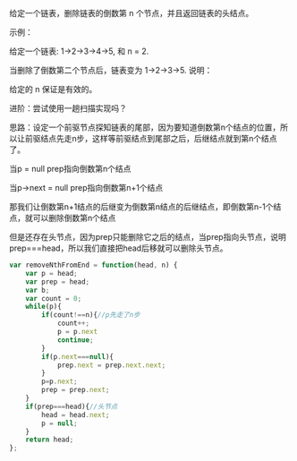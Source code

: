 

给定一个链表，删除链表的倒数第 n 个节点，并且返回链表的头结点。

示例：

给定一个链表: 1->2->3->4->5, 和 n = 2.

当删除了倒数第二个节点后，链表变为 1->2->3->5.
说明：

给定的 n 保证是有效的。

进阶：尝试使用一趟扫描实现吗？

思路：设定一个前驱节点探知链表的尾部，因为要知道倒数第n个结点的位置，所以让前驱结点先走n步，这样等前驱结点到尾部之后，后继结点就到第n个结点了。

当p = null prep指向倒数第n个结点

当p->next = null prep指向倒数第n+1个结点

那我们让倒数第n+1结点的后继变为倒数第n结点的后继结点，即倒数第n-1个结点，就可以删除倒数第n个结点

但是还存在头节点，因为prep只能删除它之后的结点，当prep指向头节点，说明prep===head，所以我们直接把head后移就可以删除头节点。

```javascript
var removeNthFromEnd = function(head, n) {
    var p = head;
    var prep = head;
    var b;
    var count = 0;
    while(p){
        if(count!==n){//p先走了n步
            count++;
            p = p.next
            continue;
        } 
        if(p.next===null){
            prep.next = prep.next.next;
        }
        p=p.next;
        prep = prep.next;
    }
    if(prep===head){//头节点
        head = head.next;
        p = null;
    }
    return head;
};
```

